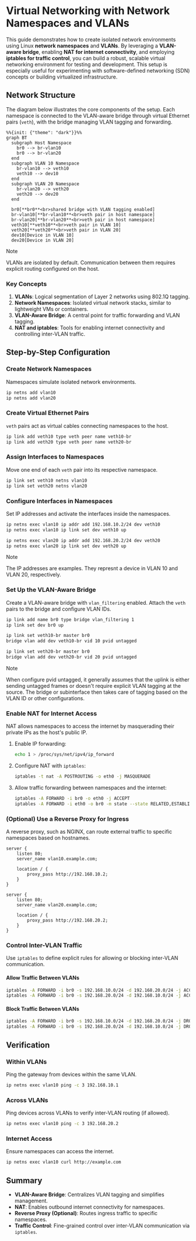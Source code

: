 # Virtual Networking with Network Namespaces and VLANs

This guide demonstrates how to create isolated network environments
using Linux **network namespaces** and **VLANs**. By leveraging a
**VLAN-aware bridge**, enabling **NAT for internet connectivity**, and
employing **iptables for traffic control**, you can build a robust,
scalable virtual networking environment for testing and development.
This setup is especially useful for experimenting with software-defined
networking (SDN) concepts or building virtualized infrastructure.

## Network Structure

The diagram below illustrates the core components of the setup. Each
namespace is connected to the VLAN-aware bridge through virtual Ethernet
pairs (`veth`), with the bridge managing VLAN tagging and forwarding.

```mermaid
%%{init: {"theme": "dark"}}%%
graph BT
  subgraph Host Namespace
    br0 --> br-vlan10
    br0 --> br-vlan20
  end
  subgraph VLAN 10 Namespace
    br-vlan10 --> veth10
    veth10 --> dev10
  end
  subgraph VLAN 20 Namespace
    br-vlan20 --> veth20
    veth20 --> dev20
  end

  br0[**br0**<br>shared bridge with VLAN tagging enabled]
  br-vlan10[**br-vlan10**<br>veth pair in host namespace]
  br-vlan20[**br-vlan20**<br>veth pair in host namespace]
  veth10[**veth10**<br>veth pair in VLAN 10]
  veth20[**veth20**<br>veth pair in VLAN 20]
  dev10[Device in VLAN 10]
  dev20[Device in VLAN 20]
```

> [!NOTE]
> VLANs are isolated by default. Communication between them requires
> explicit routing configured on the host.

### Key Concepts

1. **VLANs**: Logical segmentation of Layer 2 networks using 802.1Q
   tagging.
2. **Network Namespaces**: Isolated virtual network stacks, similar to
   lightweight VMs or containers.
3. **VLAN-Aware Bridge**: A central point for traffic forwarding and
   VLAN tagging.
4. **NAT and iptables**: Tools for enabling internet connectivity and
   controlling inter-VLAN traffic.

## Step-by-Step Configuration

### Create Network Namespaces

Namespaces simulate isolated network environments.

```bash
ip netns add vlan10
ip netns add vlan20
```

### Create Virtual Ethernet Pairs

`veth` pairs act as virtual cables connecting namespaces to the host.

```bash
ip link add veth10 type veth peer name veth10-br
ip link add veth20 type veth peer name veth20-br
```

### Assign Interfaces to Namespaces

Move one end of each `veth` pair into its respective namespace.

```bash
ip link set veth10 netns vlan10
ip link set veth20 netns vlan20
```

### Configure Interfaces in Namespaces

Set IP addresses and activate the interfaces inside the namespaces.

```bash
ip netns exec vlan10 ip addr add 192.168.10.2/24 dev veth10
ip netns exec vlan10 ip link set dev veth10 up

ip netns exec vlan20 ip addr add 192.168.20.2/24 dev veth20
ip netns exec vlan20 ip link set dev veth20 up
```

> [!NOTE]  
> The IP addresses are examples. They represnt a device in VLAN 10 and
> VLAN 20, respectively.

### Set Up the VLAN-Aware Bridge

Create a VLAN-aware bridge with `vlan_filtering` enabled. Attach the
`veth` pairs to the bridge and configure VLAN IDs.

```bash
ip link add name br0 type bridge vlan_filtering 1
ip link set dev br0 up

ip link set veth10-br master br0
bridge vlan add dev veth10-br vid 10 pvid untagged

ip link set veth20-br master br0
bridge vlan add dev veth20-br vid 20 pvid untagged
```

> [!NOTE]  
> When configure pvid untagged, it generally assumes that the uplink is
> either sending untagged frames or doesn't require explicit VLAN
> tagging at the source. The bridge or subinterface then takes care of
> tagging based on the VLAN ID or other configurations.

### Enable NAT for Internet Access

NAT allows namespaces to access the internet by masquerading their
private IPs as the host's public IP.

1. Enable IP forwarding:

   ```bash
   echo 1 > /proc/sys/net/ipv4/ip_forward
   ```

2. Configure NAT with `iptables`:

   ```bash
   iptables -t nat -A POSTROUTING -o eth0 -j MASQUERADE
   ```

3. Allow traffic forwarding between namespaces and the internet:

   ```bash
   iptables -A FORWARD -i br0 -o eth0 -j ACCEPT
   iptables -A FORWARD -i eth0 -o br0 -m state --state RELATED,ESTABLISHED -j ACCEPT
   ```

### (Optional) Use a Reverse Proxy for Ingress

A reverse proxy, such as NGINX, can route external traffic to specific
namespaces based on hostnames.

```nginx
server {
    listen 80;
    server_name vlan10.example.com;

    location / {
        proxy_pass http://192.168.10.2;
    }
}

server {
    listen 80;
    server_name vlan20.example.com;

    location / {
        proxy_pass http://192.168.20.2;
    }
}
```

### Control Inter-VLAN Traffic

Use `iptables` to define explicit rules for allowing or blocking
inter-VLAN communication.

#### Allow Traffic Between VLANs

```bash
iptables -A FORWARD -i br0 -s 192.168.10.0/24 -d 192.168.20.0/24 -j ACCEPT
iptables -A FORWARD -i br0 -s 192.168.20.0/24 -d 192.168.10.0/24 -j ACCEPT
```

#### Block Traffic Between VLANs

```bash
iptables -A FORWARD -i br0 -s 192.168.10.0/24 -d 192.168.20.0/24 -j DROP
iptables -A FORWARD -i br0 -s 192.168.20.0/24 -d 192.168.10.0/24 -j DROP
```

## Verification

### Within VLANs

Ping the gateway from devices within the same VLAN.

```bash
ip netns exec vlan10 ping -c 3 192.168.10.1
```

### Across VLANs

Ping devices across VLANs to verify inter-VLAN routing (if allowed).

```bash
ip netns exec vlan10 ping -c 3 192.168.20.2
```

### Internet Access

Ensure namespaces can access the internet.

```bash
ip netns exec vlan10 curl http://example.com
```

## Summary

- **VLAN-Aware Bridge**: Centralizes VLAN tagging and simplifies
  management.
- **NAT**: Enables outbound internet connectivity for namespaces.
- **Reverse Proxy (Optional)**: Routes ingress traffic to specific
  namespaces.
- **Traffic Control**: Fine-grained control over inter-VLAN
  communication via `iptables`.
